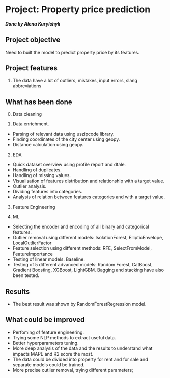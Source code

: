 # Project: Property price prediction
##### Done by Alena Kurylchyk


## Project objective ##
Need to built the model to predict property price by its features.

## Project features ##
1. The data have a lot of outliers, mistakes, input errors, slang abbreviations


## What has been done ##
0. Data cleaning
   
1. Data enrichment.
+ Parsing of relevant data using uszipcode library.
+ Finding coordinates of the city center using geopy.
+ Distance calculation using geopy.

2. EDA
+ Quick dataset overview using profile report and dtale.
+ Handling of duplicates.
+ Handling of missing values.
+ Visualisation of features distribution and relationship with a target value.
+ Outlier analysis.
+ Dividing features into categories.
+ Analysis of relation between features categories and with a target value.

3. Feature Engineering

4. ML
+ Selecting the encoder and encoding of all binary and categorical features.
+ Outlier removal using different models: IsolationForest, EllipticEnvelope, LocalOutlierFactor
+ Feature selection using different methods: RFE, SelectFromModel, FeatureImportance
+ Testing of linear models. Baseline.
+ Testing of 5 different advanced models: Random Forest, CatBoost, Gradient Boosting, XGBoost, LightGBM. Bagging and stacking have also been tested.

## Results ##
+ The best result was shown by RandomForestRegression model.


## What could be improved ##
+ Perfoming of feature engineering.
+ Trying some NLP methods to extract useful data.
+ Better hyperparameters tuning.
+ More deep analysis of the data and the results to understand what impacts MAPE and R2 score the most.
+ The data could be divided into property for rent and for sale and separate models could be trained.
+ More precise outlier removal, trying different parameters;

